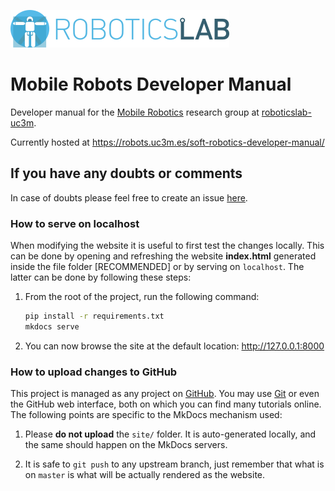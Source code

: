 [![roboticslab-uc3m logo](docs/fig/roboticslab-banner-350px.png)](https://github.com/roboticslab-uc3m)

# Mobile Robots Developer Manual

Developer manual for the [Mobile Robotics](http://roboticslab.uc3m.es/roboticslab/researchtopic/soft-robotics) research group at [roboticslab-uc3m](https://github.com/roboticslab-uc3m).

Currently hosted at <https://robots.uc3m.es/soft-robotics-developer-manual/>

## If you have any doubts or comments

In case of doubts please feel free to create an issue [here](https://github.com/roboticslab-uc3m/soft-robotics-developer-manual/issues/new).


### How to serve on localhost

When modifying the website it is useful to first test the changes locally. This can be done by opening and refreshing the website **index.html** generated inside the file folder [RECOMMENDED] or by serving on `localhost`. The latter can be done by following these steps:

1. From the root of the project, run the following command:

   ```bash
   pip install -r requirements.txt
   mkdocs serve
   ```

2. You can now browse the site at the default location: <http://127.0.0.1:8000>

### How to upload changes to GitHub

This project is managed as any project on [GitHub](https://www.github.com). You may use [Git](https://git-scm.com) or even the GitHub web interface, both on which you can find many tutorials online. The following points are specific to the MkDocs mechanism used:

1. Please **do not upload** the `site/` folder. It is auto-generated locally, and the same should happen on the MkDocs servers.

1. It is safe to `git push` to any upstream branch, just remember that what is on `master` is what will be actually rendered as the website.
